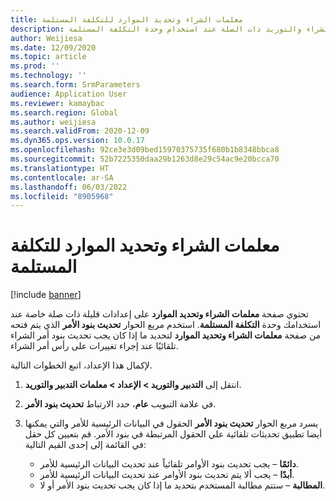```yaml
---
title: معلمات الشراء وتحديد الموارد للتكلفة المستلمة
description: يوضح هذا المقال كيفيه إعداد معلمات الشراء والتوريد ذات الصلة عند استخدام وحدة التكلفة المستلمة.
author: Weijiesa
ms.date: 12/09/2020
ms.topic: article
ms.prod: ''
ms.technology: ''
ms.search.form: SrmParameters
audience: Application User
ms.reviewer: kamaybac
ms.search.region: Global
ms.author: weijiesa
ms.search.validFrom: 2020-12-09
ms.dyn365.ops.version: 10.0.17
ms.openlocfilehash: 92ce3e3d09bed15970375735f680b1b8348bbca8
ms.sourcegitcommit: 52b7225350daa29b1263d8e29c54ac9e20bcca70
ms.translationtype: HT
ms.contentlocale: ar-SA
ms.lasthandoff: 06/03/2022
ms.locfileid: "8905968"
---
```

# <a name="procurement-and-sourcing-parameters-for-landed-cost"></a>معلمات الشراء وتحديد الموارد للتكلفة المستلمة

[!include [banner](../../includes/banner.md)]

تحتوي صفحة **معلمات الشراء وتحديد الموارد** على إعدادات قليلة ذات صلة خاصة عند استخدامك وحدة **التكلفة المستلمة**. استخدم مربع الحوار **تحديث بنود الأمر** الذي يتم فتحه من صفحة **معلمات الشراء وتحديد الموارد** لتحديد ما إذا كان يجب تحديث بنود أمر الشراء تلقائيًا عند إجراء تغييرات على رأس أمر الشراء.

لإكمال هذا الإعداد، اتبع الخطوات التالية.

1. انتقل إلى **التدبير والتوريد‬ \> الإعداد \> معلمات التدبير والتوريد**.
1. في علامة التبويب **عام**، حدد الارتباط **تحديث بنود الأمر**.
1. يسرد مربع الحوار **تحديث بنود الأمر** الحقول في البيانات الرئيسية للأمر والتي يمكنها أيضا تطبيق تحديثات تلقائية علي الحقول المرتبطة في بنود الأمر. قم بتعيين كل حقل في القائمة إلى إحدى القيم التالية:

    - **دائمًا** – يجب تحديث بنود الأوامر تلقائياً عند تحديث البيانات الرئيسية للأمر.
    - **أبدًا** – يجب ألا يتم تحديث بنود الأوامر عند تحديث البيانات الرئيسية للأمر.
    - **المطالبة** – ستتم مطالبة المستخدم بتحديد ما إذا كان يجب تحديث بنود الأمر أو لا.
